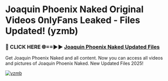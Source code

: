 # Joaquin Phoenix Naked Original Videos 0nlyFans Leaked - Files Updated! (yzmb)

<h3>🔴 CLICK HERE 🌐==►► <a href="https://tinyurl.com/up5wt9bj" rel="nofollow">Joaquin Phoenix Naked Updated Files</a></h3>

Get Joaquin Phoenix Naked and all content. Now you can access all videos and pictures of Joaquin Phoenix Naked. New Updated Files 2025!

[![yzmb](https://i.imgur.com/ABiUzMV.gif)](https://tinyurl.com/up5wt9bj)
